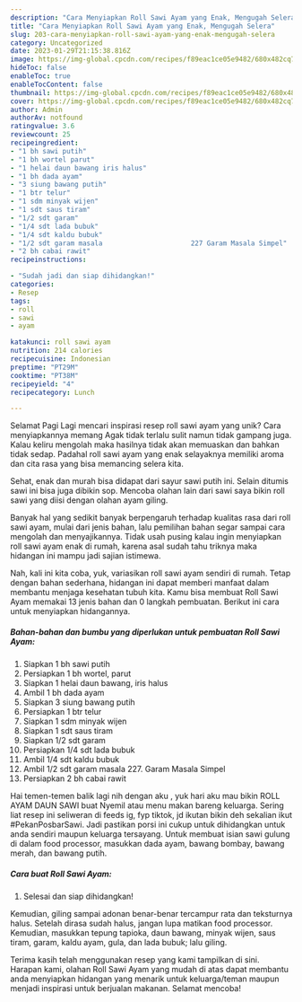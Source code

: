 ```yaml
---
description: "Cara Menyiapkan Roll Sawi Ayam yang Enak, Mengugah Selera"
title: "Cara Menyiapkan Roll Sawi Ayam yang Enak, Mengugah Selera"
slug: 203-cara-menyiapkan-roll-sawi-ayam-yang-enak-mengugah-selera
category: Uncategorized
date: 2023-01-29T21:15:38.816Z
image: https://img-global.cpcdn.com/recipes/f89eac1ce05e9482/680x482cq70/roll-sawi-ayam-foto-resep-utama.jpg
hideToc: false
enableToc: true
enableTocContent: false
thumbnail: https://img-global.cpcdn.com/recipes/f89eac1ce05e9482/680x482cq70/roll-sawi-ayam-foto-resep-utama.jpg
cover: https://img-global.cpcdn.com/recipes/f89eac1ce05e9482/680x482cq70/roll-sawi-ayam-foto-resep-utama.jpg
author: Admin
authorAv: notfound
ratingvalue: 3.6
reviewcount: 25
recipeingredient:
- "1 bh sawi putih"
- "1 bh wortel parut"
- "1 helai daun bawang iris halus"
- "1 bh dada ayam"
- "3 siung bawang putih"
- "1 btr telur"
- "1 sdm minyak wijen"
- "1 sdt saus tiram"
- "1/2 sdt garam"
- "1/4 sdt lada bubuk"
- "1/4 sdt kaldu bubuk"
- "1/2 sdt garam masala                      227 Garam Masala Simpel"
- "2 bh cabai rawit"
recipeinstructions:

- "Sudah jadi dan siap dihidangkan!"
categories:
- Resep
tags:
- roll
- sawi
- ayam

katakunci: roll sawi ayam 
nutrition: 214 calories
recipecuisine: Indonesian
preptime: "PT29M"
cooktime: "PT38M"
recipeyield: "4"
recipecategory: Lunch

---
```



Selamat Pagi Lagi mencari inspirasi resep roll sawi ayam yang unik? Cara menyiapkannya memang Agak tidak terlalu sulit namun tidak gampang juga. Kalau keliru mengolah maka hasilnya tidak akan memuaskan dan bahkan tidak sedap. Padahal roll sawi ayam yang enak selayaknya memiliki aroma dan cita rasa yang bisa memancing selera kita.


Sehat, enak dan murah bisa didapat dari sayur sawi putih ini. Selain ditumis sawi ini bisa juga dibikin sop. Mencoba olahan lain dari sawi saya bikin roll sawi yang diisi dengan olahan ayam giling.

Banyak hal yang sedikit banyak berpengaruh terhadap kualitas rasa dari roll sawi ayam, mulai dari jenis bahan, lalu pemilihan bahan segar sampai cara mengolah dan menyajikannya. Tidak usah pusing kalau ingin menyiapkan roll sawi ayam enak di rumah, karena asal sudah tahu triknya maka hidangan ini mampu jadi sajian istimewa.


Nah, kali ini kita coba, yuk, variasikan roll sawi ayam sendiri di rumah. Tetap dengan bahan sederhana, hidangan ini dapat memberi manfaat dalam membantu menjaga kesehatan tubuh kita. Kamu bisa membuat Roll Sawi Ayam memakai 13 jenis bahan dan 0 langkah pembuatan. Berikut ini cara untuk menyiapkan hidangannya.

<!--inarticleads1-->

##### Bahan-bahan dan bumbu yang diperlukan untuk pembuatan Roll Sawi Ayam:

1. Siapkan 1 bh sawi putih
1. Persiapkan 1 bh wortel, parut
1. Siapkan 1 helai daun bawang, iris halus
1. Ambil 1 bh dada ayam
1. Siapkan 3 siung bawang putih
1. Persiapkan 1 btr telur
1. Siapkan 1 sdm minyak wijen
1. Siapkan 1 sdt saus tiram
1. Siapkan 1/2 sdt garam
1. Persiapkan 1/4 sdt lada bubuk
1. Ambil 1/4 sdt kaldu bubuk
1. Ambil 1/2 sdt garam masala                      227. Garam Masala Simpel
1. Persiapkan 2 bh cabai rawit


Hai temen-temen balik lagi nih dengan aku , yuk hari aku mau bikin ROLL AYAM DAUN SAWI buat Nyemil atau menu makan bareng keluarga. Sering liat resep ini seliweran di feeds ig, fyp tiktok, jd ikutan bikin deh sekalian ikut #PekanPosbarSawi. Jadi pastikan porsi ini cukup untuk dihidangkan untuk anda sendiri maupun keluarga tersayang. Untuk membuat isian sawi gulung di dalam food processor, masukkan dada ayam, bawang bombay, bawang merah, dan bawang putih. 

<!--inarticleads2-->

##### Cara buat Roll Sawi Ayam:


1. Selesai dan siap dihidangkan!

Kemudian, giling sampai adonan benar-benar tercampur rata dan teksturnya halus. Setelah dirasa sudah halus, jangan lupa matikan food processor. Kemudian, masukkan tepung tapioka, daun bawang, minyak wijen, saus tiram, garam, kaldu ayam, gula, dan lada bubuk; lalu giling. 

Terima kasih telah menggunakan resep yang kami tampilkan di sini. Harapan kami, olahan Roll Sawi Ayam yang mudah di atas dapat membantu anda menyiapkan hidangan yang menarik untuk keluarga/teman maupun menjadi inspirasi untuk berjualan makanan. Selamat mencoba!
